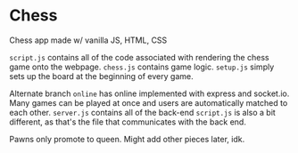 # Chess
Chess app made w/ vanilla JS, HTML, CSS

`script.js` contains all of the code associated with rendering the chess game onto the webpage. 
`chess.js` contains game logic.
`setup.js` simply sets up the board at the beginning of every game.

Alternate branch `online` has online implemented with express and socket.io. Many games can be played at once
and users are automatically matched to each other.
`server.js` contains all of the back-end
`script.js` is also a bit different, as that's the file that communicates with the back end.

Pawns only promote to queen. Might add other pieces later, idk.